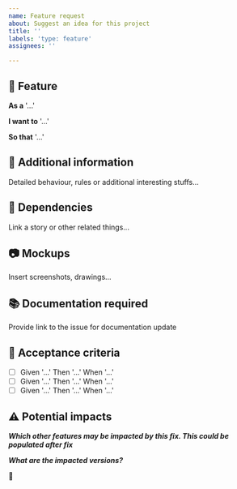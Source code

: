 ```yaml
---
name: Feature request
about: Suggest an idea for this project
title: ''
labels: 'type: feature'
assignees: ''

---
```


## :rainbow: Feature

**As a** '...'

**I want to** '...'

**So that** '...'

## :sunrise_over_mountains: Additional information

Detailed behaviour, rules or additional interesting stuffs...

## :link: Dependencies

Link a story or other related things...

## :camera: Mockups 

Insert screenshots, drawings...

## :books: Documentation required

Provide link to the issue for documentation update

## :superhero: Acceptance criteria

- [ ] Given '...' Then '...' When '...'
- [ ] Given '...' Then '...' When '...'
- [ ] Given '...' Then '...' When '...'

## :warning: Potential impacts

***Which other features may be impacted by this fix. This could be populated after fix***

***What are the impacted versions?***

:rocket:
